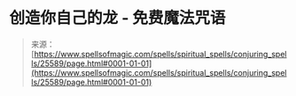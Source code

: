 <!--yml

category: 未分类

date: 2024-06-12 19:12:34

-->

# 创造你自己的龙 - 免费魔法咒语

> 来源：[https://www.spellsofmagic.com/spells/spiritual_spells/conjuring_spells/25589/page.html#0001-01-01](https://www.spellsofmagic.com/spells/spiritual_spells/conjuring_spells/25589/page.html#0001-01-01)
